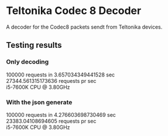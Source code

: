 # Teltonika Codec 8 Decoder
A decoder for the Codec8 packets sendt from Teltonika devices.

## Testing results

### Only decoding
100000 requests in 3.657034349441528 sec  
27344.561315173636 requests pr sec  
i5-7600K CPU @ 3.80GHz  

### With the json generate
100000 requests in 4.276603698730469 sec  
23383.04108694605 requests pr sec  
i5-7600K CPU @ 3.80GHz  

